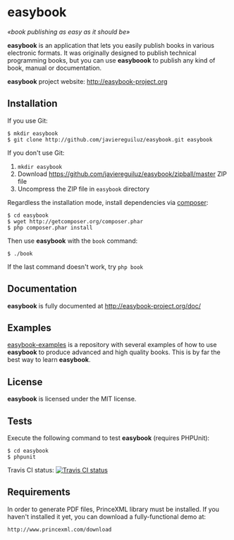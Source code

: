 # easybook #

*«book publishing as easy as it should be»*

**easybook** is an application that lets you easily publish books in various electronic formats. It was originally designed to publish technical programming books, but you can use **easyboook** to publish any kind of book, manual or documentation.

**easybook** project website: <http://easybook-project.org>

## Installation ##

If you use Git:

```
$ mkdir easybook
$ git clone http://github.com/javiereguiluz/easybook.git easybook
```

If you don't use Git:

  1. `mkdir easybook`
  2. Download https://github.com/javiereguiluz/easybook/zipball/master ZIP file
  3. Uncompress the ZIP file in `easybook` directory

Regardless the installation mode, install dependencies via [composer](http://packagist.org/):

```
$ cd easybook
$ wget http://getcomposer.org/composer.phar
$ php composer.phar install
```

Then use **easybook** with the `book` command:

```
$ ./book
```

If the last command doesn't work, try `php book`

## Documentation ##

**easybook** is fully documented at http://easybook-project.org/doc/

## Examples ##

[easybook-examples](http://github.com/javiereguiluz/easybook-examples)
is a repository with several examples of how to use **easybook** to
produce advanced and high quality books. This is by far the best way
to learn **easybook**.

## License ##

**easybook** is licensed under the MIT license.

## Tests ##

Execute the following command to test **easybook** (requires PHPUnit):

```
$ cd easybook
$ phpunit
```

Travis CI status: [![Travis CI status](https://secure.travis-ci.org/javiereguiluz/easybook.png?branch=master)](http://travis-ci.org/javiereguiluz/easybook)

## Requirements ##

In order to generate PDF files, PrinceXML library must be installed. 
If you haven't installed it yet, you can download a fully-functional demo at: 

    http://www.princexml.com/download 

